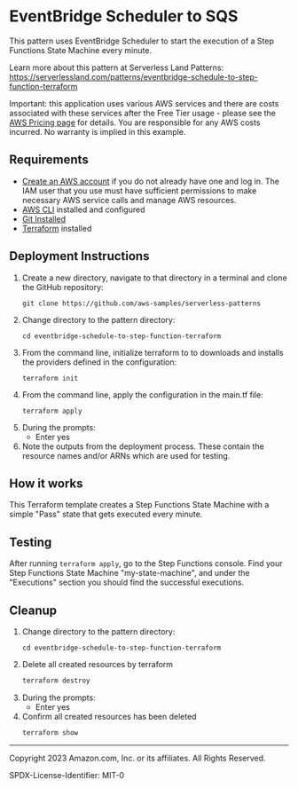 # EventBridge Scheduler to SQS

This pattern uses EventBridge Scheduler to start the execution of a Step Functions State Machine every minute.

Learn more about this pattern at Serverless Land Patterns: https://serverlessland.com/patterns/eventbridge-schedule-to-step-function-terraform

Important: this application uses various AWS services and there are costs associated with these services after the Free Tier usage - please see the [AWS Pricing page](https://aws.amazon.com/pricing/) for details. You are responsible for any AWS costs incurred. No warranty is implied in this example.

## Requirements

* [Create an AWS account](https://portal.aws.amazon.com/gp/aws/developer/registration/index.html) if you do not already have one and log in. The IAM user that you use must have sufficient permissions to make necessary AWS service calls and manage AWS resources.
* [AWS CLI](https://docs.aws.amazon.com/cli/latest/userguide/install-cliv2.html) installed and configured
* [Git Installed](https://git-scm.com/book/en/v2/Getting-Started-Installing-Git)
* [Terraform](https://learn.hashicorp.com/tutorials/terraform/install-cli?in=terraform/aws-get-started) installed
## Deployment Instructions

1. Create a new directory, navigate to that directory in a terminal and clone the GitHub repository:
    ``` 
    git clone https://github.com/aws-samples/serverless-patterns
    ```
1. Change directory to the pattern directory:
    ```
    cd eventbridge-schedule-to-step-function-terraform
    ```
1. From the command line, initialize terraform to  to downloads and installs the providers defined in the configuration:
    ```
    terraform init
    ```
1. From the command line, apply the configuration in the main.tf file:
    ```
    terraform apply
    ```
1. During the prompts:
    * Enter yes
1. Note the outputs from the deployment process. These contain the resource names and/or ARNs which are used for testing.

## How it works

This Terraform template creates a Step Functions State Machine with a simple "Pass" state that gets executed every minute.

## Testing

After running `terraform apply`, go to the Step Functions console. Find your Step Functions State Machine "my-state-machine", and under the "Executions" section you should find the successful executions.

## Cleanup
 
1. Change directory to the pattern directory:
    ```
    cd eventbridge-schedule-to-step-function-terraform
    ```
2. Delete all created resources by terraform
    ```bash
    terraform destroy
    ```
3. During the prompts:
    * Enter yes
4. Confirm all created resources has been deleted
    ```bash
    terraform show
    ```
----
Copyright 2023 Amazon.com, Inc. or its affiliates. All Rights Reserved.

SPDX-License-Identifier: MIT-0
